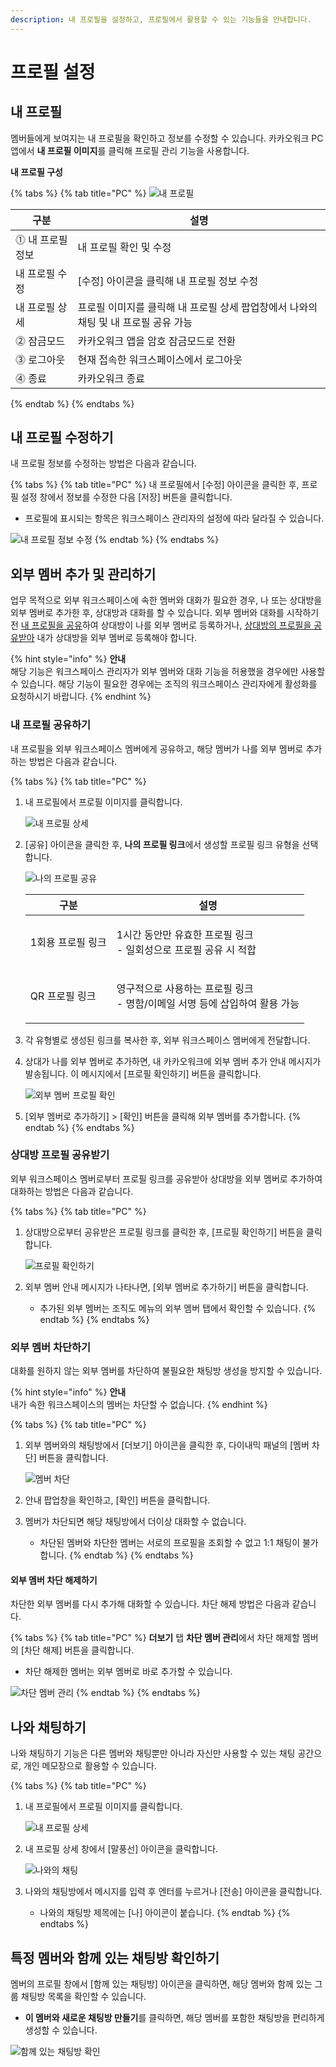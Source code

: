 ```yaml
---
description: 내 프로필을 설정하고, 프로필에서 활용할 수 있는 기능들을 안내합니다.
---
```


# 프로필 설정

## 내 프로필

멤버들에게 보여지는 내 프로필을 확인하고 정보를 수정할 수 있습니다. 카카오워크 PC 앱에서 **내 프로필 이미지**를 클릭해 프로필 관리 기능을 사용합니다.

**내 프로필 구성**

{% tabs %}
{% tab title="PC" %}
![내 프로필](https://t1.kakaocdn.net/service\_kep\_docpublish/Figma/\[%EC%82%AC%EC%9A%A9%EC%9E%90%20%EA%B0%80%EC%9D%B4%EB%93%9C]%20Kakao%20Work/PC\_%EB%82%B4%20%ED%94%84%EB%A1%9C%ED%95%84.png)

| 구분         | 설명                                               |
| ---------- | ------------------------------------------------ |
| ⓵ 내 프로필 정보 | 내 프로필 확인 및 수정                                    |
| 내 프로필 수정   | \[수정] 아이콘을 클릭해 내 프로필 정보 수정                       |
| 내 프로필 상세   | 프로필 이미지를 클릭해 내 프로필 상세 팝업창에서 나와의 채팅 및 내 프로필 공유 가능 |
| ⓶ 잠금모드     | 카카오워크 앱을 암호 잠금모드로 전환                             |
| ⓷ 로그아웃     | 현재 접속한 워크스페이스에서 로그아웃                             |
| ⓸ 종료       | 카카오워크 종료                                         |
{% endtab %}
{% endtabs %}

## 내 프로필 수정하기

내 프로필 정보를 수정하는 방법은 다음과 같습니다.

{% tabs %}
{% tab title="PC" %}
내 프로필에서 \[수정] 아이콘을 클릭한 후, 프로필 설정 창에서 정보를 수정한 다음 \[저장] 버튼을 클릭합니다.

* 프로필에 표시되는 항목은 워크스페이스 관리자의 설정에 따라 달라질 수 있습니다.

![내 프로필 정보 수정](https://t1.kakaocdn.net/service\_kep\_docpublish/Figma/\[%EC%82%AC%EC%9A%A9%EC%9E%90%20%EA%B0%80%EC%9D%B4%EB%93%9C]%20Kakao%20Work/PC\_%EB%82%B4%20%ED%94%84%EB%A1%9C%ED%95%84%20%EC%A0%95%EB%B3%B4%20%EC%88%98%EC%A0%95.png)
{% endtab %}
{% endtabs %}

## 외부 멤버 추가 및 관리하기

업무 목적으로 외부 워크스페이스에 속한 멤버와 대화가 필요한 경우, 나 또는 상대방을 외부 멤버로 추가한 후, 상대방과 대화를 할 수 있습니다. 외부 멤버와 대화를 시작하기 전 [내 프로필을 공유](profile.md#undefined-1)하여 상대방이 나를 외부 멤버로 등록하거나, [상대방의 프로필을 공유받아](profile.md#undefined-5) 내가 상대방을 외부 멤버로 등록해야 합니다.

{% hint style="info" %}
**안내**\
해당 기능은 워크스페이스 관리자가 외부 멤버와 대화 기능을 허용했을 경우에만 사용할 수 있습니다. 해당 기능이 필요한 경우에는 조직의 워크스페이스 관리자에게 활성화를 요청하시기 바랍니다.
{% endhint %}

### 내 프로필 공유하기

내 프로필을 외부 워크스페이스 멤버에게 공유하고, 해당 멤버가 나를 외부 멤버로 추가하는 방법은 다음과 같습니다.

{% tabs %}
{% tab title="PC" %}
1.  내 프로필에서 프로필 이미지를 클릭합니다.

    ![내 프로필 상세](https://t1.kakaocdn.net/service\_kep\_docpublish/Figma/\[%EC%82%AC%EC%9A%A9%EC%9E%90%20%EA%B0%80%EC%9D%B4%EB%93%9C]%20Kakao%20Work/PC\_%EB%82%B4%20%ED%94%84%EB%A1%9C%ED%95%84%20%EC%83%81%EC%84%B8.png)
2.  \[공유] 아이콘을 클릭한 후, **나의 프로필 링크**에서 생성할 프로필 링크 유형을 선택합니다.

    ![나의 프로필 공유](https://t1.kakaocdn.net/service\_kep\_docpublish/Figma/\[%EC%82%AC%EC%9A%A9%EC%9E%90%20%EA%B0%80%EC%9D%B4%EB%93%9C]%20Kakao%20Work/PC\_%EB%82%B4%20%ED%94%84%EB%A1%9C%ED%95%84%20%EA%B3%B5%EC%9C%A0.png)

    | 구분         | 설명                                                    |
    | ---------- | ----------------------------------------------------- |
    | 1회용 프로필 링크 | <p>1시간 동안만 유효한 프로필 링크<br>- 일회성으로 프로필 공유 시 적합</p>      |
    | QR 프로필 링크  | <p>영구적으로 사용하는 프로필 링크<br>- 명함/이메일 서명 등에 삽입하여 활용 가능</p> |
3. 각 유형별로 생성된 링크를 복사한 후, 외부 워크스페이스 멤버에게 전달합니다.
4.  상대가 나를 외부 멤버로 추가하면, 내 카카오워크에 외부 멤버 추가 안내 메시지가 발송됩니다. 이 메시지에서 \[프로필 확인하기] 버튼을 클릭합니다.

    ![외부 멤버 프로필 확인](https://t1.kakaocdn.net/service\_kep\_docpublish/Figma/\[%EC%82%AC%EC%9A%A9%EC%9E%90%20%EA%B0%80%EC%9D%B4%EB%93%9C]%20Kakao%20Work/PC\_%EC%99%B8%EB%B6%80%20%EB%A9%A4%EB%B2%84%20%ED%94%84%EB%A1%9C%ED%95%84%20%ED%99%95%EC%9D%B8.png)
5. \[외부 멤버로 추가하기] > \[확인] 버튼을 클릭해 외부 멤버를 추가합니다.
{% endtab %}
{% endtabs %}

### 상대방 프로필 공유받기

외부 워크스페이스 멤버로부터 프로필 링크를 공유받아 상대방을 외부 멤버로 추가하여 대화하는 방법은 다음과 같습니다.

{% tabs %}
{% tab title="PC" %}
1.  상대방으로부터 공유받은 프로필 링크를 클릭한 후, \[프로필 확인하기] 버튼을 클릭합니다.

    ![프로필 확인하기](https://t1.kakaocdn.net/service\_kep\_docpublish/Figma/\[%EC%82%AC%EC%9A%A9%EC%9E%90%20%EA%B0%80%EC%9D%B4%EB%93%9C]%20Kakao%20Work/PC\_%ED%94%84%EB%A1%9C%ED%95%84%20%ED%99%95%EC%9D%B8%ED%95%98%EA%B8%B0.png)
2. 외부 멤버 안내 메시지가 나타나면, \[외부 멤버로 추가하기] 버튼을 클릭합니다.
   * 추가된 외부 멤버는 조직도 메뉴의 외부 멤버 탭에서 확인할 수 있습니다.
{% endtab %}
{% endtabs %}

### 외부 멤버 차단하기

대화를 원하지 않는 외부 멤버를 차단하여 불필요한 채팅방 생성을 방지할 수 있습니다.

{% hint style="info" %}
**안내**\
내가 속한 워크스페이스의 멤버는 차단할 수 없습니다.
{% endhint %}

{% tabs %}
{% tab title="PC" %}
1.  외부 멤버와의 채팅방에서 \[더보기] 아이콘을 클릭한 후, 다이내믹 패널의 \[멤버 차단] 버튼을 클릭합니다.

    ![멤버 차단](https://t1.kakaocdn.net/service\_kep\_docpublish/Figma/\[%EC%82%AC%EC%9A%A9%EC%9E%90%20%EA%B0%80%EC%9D%B4%EB%93%9C]%20Kakao%20Work/PC\_%EB%A9%A4%EB%B2%84%20%EC%B0%A8%EB%8B%A8.png)
2. 안내 팝업창을 확인하고, \[확인] 버튼을 클릭합니다.
3. 멤버가 차단되면 해당 채팅방에서 더이상 대화할 수 없습니다.
   * 차단된 멤버와 차단한 멤버는 서로의 프로필을 조회할 수 없고 1:1 채팅이 불가합니다.
{% endtab %}
{% endtabs %}

#### 외부 멤버 차단 해제하기

차단한 외부 멤버를 다시 추가해 대화할 수 있습니다. 차단 해제 방법은 다음과 같습니다.

{% tabs %}
{% tab title="PC" %}
**더보기** 탭 **차단 멤버 관리**에서 차단 해제할 멤버의 \[차단 해제] 버튼을 클릭합니다.

* 차단 해제한 멤버는 외부 멤버로 바로 추가할 수 있습니다.

![차단 멤버 관리](https://t1.kakaocdn.net/service\_kep\_docpublish/Figma/\[%EC%82%AC%EC%9A%A9%EC%9E%90%20%EA%B0%80%EC%9D%B4%EB%93%9C]%20Kakao%20Work/PC\_%EC%B0%A8%EB%8B%A8%20%EB%A9%A4%EB%B2%84%20%EA%B4%80%EB%A6%AC.png)
{% endtab %}
{% endtabs %}

## 나와 채팅하기

나와 채팅하기 기능은 다른 멤버와 채팅뿐만 아니라 자신만 사용할 수 있는 채팅 공간으로, 개인 메모장으로 활용할 수 있습니다.

{% tabs %}
{% tab title="PC" %}
1.  내 프로필에서 프로필 이미지를 클릭합니다.

    ![내 프로필 상세](https://t1.kakaocdn.net/service\_kep\_docpublish/Figma/\[%EC%82%AC%EC%9A%A9%EC%9E%90%20%EA%B0%80%EC%9D%B4%EB%93%9C]%20Kakao%20Work/PC\_%EB%82%B4%20%ED%94%84%EB%A1%9C%ED%95%84%20%EC%83%81%EC%84%B8.png)
2.  내 프로필 상세 창에서 \[말풍선] 아이콘을 클릭합니다.

    ![나와의 채팅](https://t1.kakaocdn.net/service\_kep\_docpublish/Figma/\[%EC%82%AC%EC%9A%A9%EC%9E%90%20%EA%B0%80%EC%9D%B4%EB%93%9C]%20Kakao%20Work/PC\_%EB%82%98%EC%99%80%EC%9D%98%20%EC%B1%84%ED%8C%85.png)
3. 나와의 채팅방에서 메시지를 입력 후 엔터를 누르거나 \[전송] 아이콘을 클릭합니다.
   * 나와의 채팅방 제목에는 \[나] 아이콘이 붙습니다.
{% endtab %}
{% endtabs %}

## 특정 멤버와 함께 있는 채팅방 확인하기

멤버의 프로필 창에서 \[함께 있는 채팅방] 아이콘을 클릭하면, 해당 멤버와 함께 있는 그룹 채팅방 목록을 확인할 수 있습니다.

* **이 멤버와 새로운 채팅방 만들기**를 클릭하면, 해당 멤버를 포함한 채팅방을 편리하게 생성할 수 있습니다.

![함께 있는 채팅방 확인](https://t1.kakaocdn.net/service_kep_docpublish/Figma/%5B%EC%82%AC%EC%9A%A9%EC%9E%90%20%EA%B0%80%EC%9D%B4%EB%93%9C%5D%20Kakao%20Work/PC_%ED%95%A8%EA%BB%98%ED%95%98%EB%8A%94_%EC%B1%84%ED%8C%85%EB%B0%A9_%ED%99%95%EC%9D%B8.png)